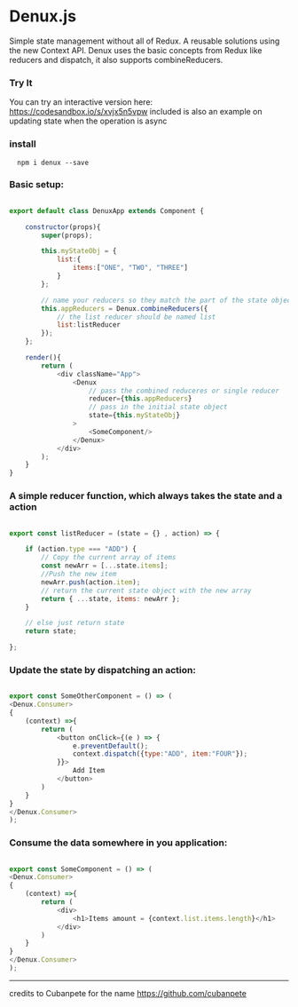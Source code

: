 # Denux.js
Simple state management without all of Redux. A reusable solutions using the new Context API. 
Denux uses the basic concepts from Redux like reducers and dispatch, it also supports combineReducers.
 

### Try It 
You can try an interactive version here: https://codesandbox.io/s/xvjx5n5vpw
included is also an example on updating state when the operation is async 


### install

      npm i denux --save

### Basic setup:

```javascript

export default class DenuxApp extends Component {

	constructor(props){
		super(props);

		this.myStateObj = {
			list:{
				items:["ONE", "TWO", "THREE"]
			}
		};

		// name your reducers so they match the part of the state object the handle
		this.appReducers = Denux.combineReducers({
			// the list reducer should be named list
			list:listReducer
		});
	};

	render(){
		return (
			<div className="App">
				<Denux
					// pass the combined reduceres or single reducer
					reducer={this.appReducers}
					// pass in the initial state object
					state={this.myStateObj}
				>
					<SomeComponent/>
				</Denux>
			</div>
		);
	}
}    

```      

### A simple reducer function, which always takes the state and a action
```javascript

export const listReducer = (state = {} , action) => {

	if (action.type === "ADD") {
		// Copy the current array of items
		const newArr = [...state.items];
		//Push the new item
		newArr.push(action.item);
		// return the current state object with the new array
		return { ...state, items: newArr };
	}

	// else just return state
	return state;

};


```  


### Update the state by dispatching an action:
```javascript

export const SomeOtherComponent = () => (
<Denux.Consumer>
{
    (context) =>{
        return (
            <button onClick={(e ) => {
                e.preventDefault();
                context.dispatch({type:"ADD", item:"FOUR"});
            }}>
                Add Item
            </button>
        )
    }
}
</Denux.Consumer>
);

```


      
### Consume the data somewhere in you application:
```javascript

export const SomeComponent = () => (
<Denux.Consumer>
{
    (context) =>{
        return (
            <div>
                <h1>Items amount = {context.list.items.length}</h1>
            </div>
        )
    }
}
</Denux.Consumer>
);

```      



****      
credits to Cubanpete for the name https://github.com/cubanpete
